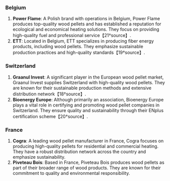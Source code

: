 
### Belgium
1. **Power Flame**: A Polish brand with operations in Belgium, Power Flame produces top-quality wood pellets and has established a reputation for ecological and economical heating solutions. They focus on providing high-quality fuel and professional service【21†source】.
2. **ETT**: Located in Belgium, ETT specializes in producing fiber energy products, including wood pellets. They emphasize sustainable production practices and high-quality standards【19†source】.

### Switzerland
1. **Graanul Invest**: A significant player in the European wood pellet market, Graanul Invest supplies Switzerland with high-quality wood pellets. They are known for their sustainable production methods and extensive distribution network【18†source】.
2. **Bioenergy Europe**: Although primarily an association, Bioenergy Europe plays a vital role in certifying and promoting wood pellet companies in Switzerland. They ensure quality and sustainability through their ENplus certification scheme【20†source】.

### France
1. **Cogra**: A leading wood pellet manufacturer in France, Cogra focuses on producing high-quality pellets for residential and commercial heating. They have a robust distribution network across the country and emphasize sustainability.
2. **Piveteau Bois**: Based in France, Piveteau Bois produces wood pellets as part of their broader range of wood products. They are known for their commitment to quality and environmental responsibility.

